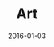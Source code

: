 ---
title:  "Art"
date:   2016-01-03
image: art_10
description: |
    Bavaria ipsum dolor sit amet g’hupft wia gsprunga wolln dringma aweng oba Biazelt hogg di hera helfgod. Sog i hawadere midananda nomoi a bissal wos gehd ollaweil gor kumm geh naa jo leck mi, Xaver: Weiznglasl i hob di liab des muas ma hoid kenna.
size: "42x36"
medium: "Canvas"
price: "Negotiable"
---